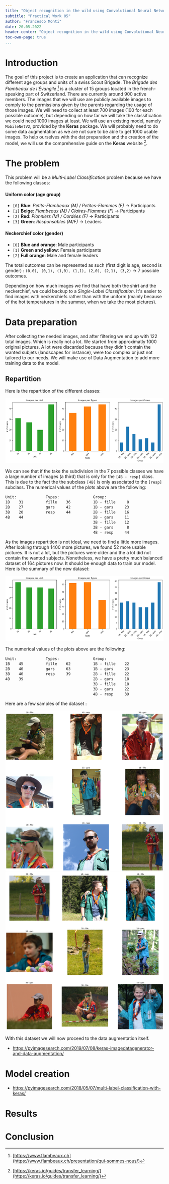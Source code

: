 ```yaml
---
title: "Object recognition in the wild using Convolutional Neural Networks"
subtitle: "Practical Work 05"
author: "Francesco Monti"
date: 20.05.2022
header-center: "Object recognition in the wild using Convolutional Neural Networks"
toc-own-page: true
...
```


# Introduction
The goal of this project is to create an application that can recognize different age groups and units of a swiss Scout Brigade. The *Brigade des Flambeaux de l'Évangile* [^1] is a cluster of 15 groups located in the french-speaking part of Switzerland. There are currently around 900 active members. The images that we will use are publicly available images to comply to the permissions given by the parents regarding the usage of those images. We will need to collect at least 700 images (100 for each possible outcome), but depending on how far we will take the classification we could need 1000 images at least. We will use an existing model, namely `MobileNetV2`, provided by the **Keras** package. We will probably need to do some data augmentation as we are not sure to be able to get 1000 usable images. To help ourselves with the dat preparation and the creation of the model, we will use the comprehensive guide on the **Keras** website [^2].

[^1]: [https://www.flambeaux.ch](https://www.flambeaux.ch/presentation/qui-sommes-nous/)
[^2]: [https://keras.io/guides/transfer_learning/](https://keras.io/guides/transfer_learning/)

# The problem
This problem will be a *Multi-Label Classification* problem because we have the following classes:

#### Uniform color (age group)
- `[0]` **Blue**: *Petits-Flambeaux (M) / Petites-Flammes (F)* -> Participants
- `[1]` **Beige**: *Flambeaux (M) / Claires-Flammes (F)* -> Participants
- `[2]` **Red**: *Pionniers (M) / Cordées (F)* -> Participants
- `[3]` **Green**: *Responsables (M/F)* -> Leaders

#### Neckerchief color (gender)
- `[0]` **Blue and orange**: Male participants
- `[1]` **Green and yellow**: Female participants
- `[2]` **Full orange**: Male and female leaders

The total outcomes can be represented as such (first digit is age, second is gender) : `(0,0), (0,1), (1,0), (1,1), (2,0), (2,1), (3,2)` -> 7 possible outcomes.

Depending on how much images we find that have both the shirt and the neckerchief, we could backup to a *Single-Label Classification*. It's easier to find images with neckerchiefs rather than with the uniform (mainly because of the hot temperatures in the summer, when we take the most pictures).

# Data preparation

After collecting the needed images, and after filtering we end up with 122 total images. Which is really not a lot. We started from approximatly 1000 original pictures. A lot were discarded because they didn't contain the wanted subjets (landscapes for instance), were too complex or just not tailored to our needs. We will make use of Data Augmentation to add more training data to the model.

## Repartition

Here is the repartition of the different classes:

![Number of images per class](docs/img/nb_plots.png)

We can see that if the take the subdivision in the 7 possible classes we have a large number of images (a third) that is only for the `[4B - resp]` class. This is due to the fact the the subclass `[4B]` is only associated to the `[resp]` subclass. The numerical values of the plots above are the following:

```
Unit:             Types:               Group:
1B    31          fille    36          1B - fille     8
2B    27          gars     42          1B - gars     23
3B    20          resp     44          2B - fille    16
4B    44                               2B - gars     11
                                       3B - fille    12
                                       3B - gars      8
                                       4B - resp     44
```

As the images repartition is not ideal, we need to find a little more images. After looking through 1400 more pictures, we found 52 more usable pictures. It is not a lot, but the pictures were older and the a lot did not contain the wanted subjects. Nonetheless, we have a pretty much balanced dataset of 164 pictures now. It should be enough data to train our model. Here is the summary of the new dataset:

![Number of images per class](docs/img/nb_plots2.png)

The numerical values of the plots above are the following:

```
Unit:             Types:               Group:
1B    45          fille    62          1B - fille    22
2B    40          gars     63          1B - gars     23
3B    40          resp     39          2B - fille    22
4B    39                               2B - gars     18
                                       3B - fille    18
                                       3B - gars     22
                                       4B - resp     39
```

Here are a few samples of the dataset :

![Dataset samples 1](docs/img/examples.png)
![Dataset samples 2](docs/img/examples2.png)

With this dataset we will now proceed to the data augmentation itself.

- https://pyimagesearch.com/2019/07/08/keras-imagedatagenerator-and-data-augmentation/

# Model creation
- https://pyimagesearch.com/2018/05/07/multi-label-classification-with-keras/

# Results

# Conclusion
